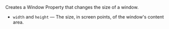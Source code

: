 Creates a Window Property that changes the size of a window.

   - `width` and `height` — The size, in screen points, of the window's content area.
